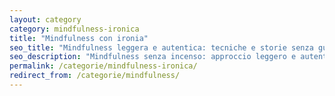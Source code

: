 ```yaml
---
layout: category
category: mindfulness-ironica
title: "Mindfulness con ironia"
seo_title: "Mindfulness leggera e autentica: tecniche e storie senza guru"
seo_description: "Mindfulness senza incenso: approccio leggero e autentico. Storie, esercizi e riflessioni per ritrovare equilibrio con un pizzico di ironia."
permalink: /categorie/mindfulness-ironica/
redirect_from: /categorie/mindfulness/
---
```



